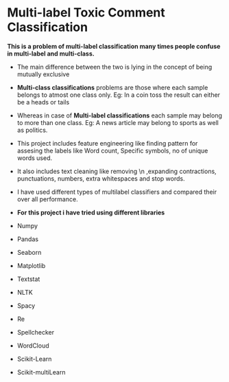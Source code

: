 # Multi-label Toxic Comment Classification
**This is a problem of multi-label classification many times people confuse in multi-label and multi-class.**
* The main difference between the two is lying in the concept of being mutually exclusive
* **Multi-class classifications** problems are those where each sample belongs to atmost one class only. Eg: In a coin toss the result can either be a heads or tails
* Whereas in case of **Multi-label classifications** each sample may belong to more than one class. Eg: A news article may belong to sports as well as politics.

* This project includes feature engineering like finding pattern for assesing the labels like Word count, Specific symbols, no of unique words used.
* It also includes text cleaning like removing \n ,expanding contractions, punctuations, numbers, extra whitespaces and stop words.
* I have used different types of multilabel classifiers and compared their over all performance.

* **For this project i have tried using different libraries**
* Numpy
* Pandas
* Seaborn
* Matplotlib
* Textstat
* NLTK
* Spacy
* Re
* Spellchecker
* WordCloud
* Scikit-Learn
* Scikit-multiLearn
